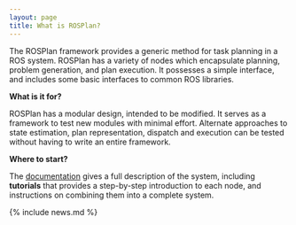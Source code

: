```yaml
---
layout: page
title: What is ROSPlan?
---
```


The ROSPlan framework provides a generic method for task planning in a ROS system. ROSPlan has a variety of nodes which encapsulate planning, problem generation, and plan execution. It possesses a simple interface, and includes some basic interfaces to common ROS libraries.

**What is it for?**

ROSPlan has a modular design, intended to be modified. It serves as a framework to test new modules with minimal effort. Alternate approaches to state estimation, plan representation, dispatch and execution can be tested without having to write an entire framework.</p>

**Where to start?**

The [documentation](documentation) gives a full description of the system, including  **tutorials** that provides a step-by-step introduction to each node, and instructions on combining them into a complete system.

{% include news.md %}
